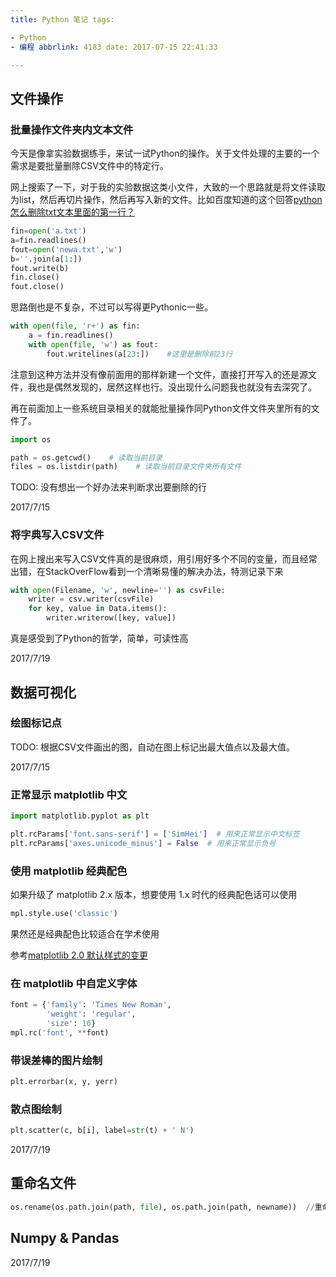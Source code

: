 ```yaml
---
title: Python 笔记 tags:

- Python
- 编程 abbrlink: 4183 date: 2017-07-15 22:41:33

---
```


## 文件操作

### 批量操作文件夹内文本文件

今天是像拿实验数据练手，来试一试Python的操作。关于文件处理的主要的一个需求是要批量删除CSV文件中的特定行。

网上搜索了一下，对于我的实验数据这类小文件，大致的一个思路就是将文件读取为list，然后再切片操作，然后再写入新的文件。比如百度知道的这个回答[python怎么删除txt文本里面的第一行？](https://zhidao.baidu.com/question/583049390.html)

``` Python
fin=open('a.txt')
a=fin.readlines()
fout=open('newa.txt','w')
b=''.join(a[1:])
fout.write(b)
fin.close()
fout.close()
```

思路倒也是不复杂，不过可以写得更Pythonic一些。

``` Python
with open(file, 'r+') as fin:
    a = fin.readlines()
    with open(file, 'w') as fout:
        fout.writelines(a[23:])    #这里是删除前23行
```

注意到这种方法并没有像前面用的那样新建一个文件，直接打开写入的还是源文件，我也是偶然发现的，居然这样也行。没出现什么问题我也就没有去深究了。

再在前面加上一些系统目录相关的就能批量操作同Python文件文件夹里所有的文件了。

``` Python 
import os

path = os.getcwd()    # 读取当前目录
files = os.listdir(path)    # 读取当前目录文件夹所有文件
```

TODO: 没有想出一个好办法来判断求出要删除的行

2017/7/15

### 将字典写入CSV文件

在网上搜出来写入CSV文件真的是很麻烦，用引用好多个不同的变量，而且经常出错，在StackOverFlow看到一个清晰易懂的解决办法，特测记录下来

``` Python
with open(Filename, 'w', newline='') as csvFile:
	writer = csv.writer(csvFile)
	for key, value in Data.items():
		writer.writerow([key, value])
```

真是感受到了Python的哲学，简单，可读性高

2017/7/19

## 数据可视化

### 绘图标记点

TODO: 根据CSV文件画出的图，自动在图上标记出最大值点以及最大值。

2017/7/15

### 正常显示 matplotlib 中文

``` Python
import matplotlib.pyplot as plt

plt.rcParams['font.sans-serif'] = ['SimHei']  # 用来正常显示中文标签
plt.rcParams['axes.unicode_minus'] = False  # 用来正常显示负号
```

### 使用 matplotlib 经典配色

如果升级了 matplotlib 2.x 版本，想要使用 1.x 时代的经典配色话可以使用

```python
mpl.style.use('classic')
```

果然还是经典配色比较适合在学术使用

参考[matplotlib 2.0 默认样式的变更](http://blog.leanote.com/post/forrid/matplotlib-2.0-%E6%96%B0%E5%A2%9E%E5%8A%9F%E8%83%BD)

### 在 matplotlib 中自定义字体

```python
font = {'family': 'Times New Roman',
        'weight': 'regular',
        'size': 16}
mpl.rc('font', **font)
```

### 带误差棒的图片绘制

``` Python
plt.errorbar(x, y, yerr)
```

### 散点图绘制

``` Python
plt.scatter(c, b[i], label=str(t) + ' N')
```

2017/7/19

## 重命名文件

```python
os.rename(os.path.join(path, file), os.path.join(path, newname))  //重命名文件
```

## Numpy & Pandas

2017/7/19
